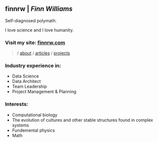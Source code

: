 ## finnrw | *Finn Williams*

Self-diagnosed polymath.

I love science and I love humanity.

### Visit my site: [finnrw.com](https://www.finnrw.com/)

> / [about](https://www.finnrw.com/about)
> / [articles](https://www.finnrw.com/articles)
> / [projects](https://www.finnrw.com/projects)

### Industry experience in:
* Data Science
* Data Architect
* Team Leadership
* Project Management & Planning

### Interests:
* Computational biology
* The evolution of cultures and other stable structures found in complex systems
* Fundemental physics
* Math 
